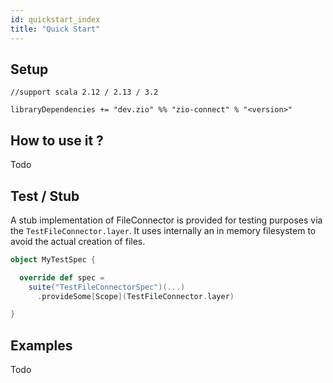 ```yaml
---
id: quickstart_index
title: "Quick Start"
---
```


Setup
-----

```
//support scala 2.12 / 2.13 / 3.2

libraryDependencies += "dev.zio" %% "zio-connect" % "<version>"
```

How to use it ?
---------------
Todo

Test / Stub
-----------
A stub implementation of FileConnector is provided for testing purposes via the `TestFileConnector.layer`. It uses
internally an in memory filesystem to avoid the actual creation of files.

```scala
object MyTestSpec {

  override def spec =
    suite("TestFileConnectorSpec")(...)
      .provideSome[Scope](TestFileConnector.layer)

}
```

Examples
--------
Todo